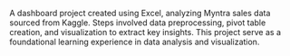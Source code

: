A dashboard project created using Excel, analyzing Myntra sales data sourced from Kaggle. Steps involved data preprocessing, pivot table creation, and visualization to extract key insights. This project serve as a foundational learning experience in data analysis and visualization. 
